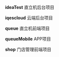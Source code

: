 **ideaTest**  直立机后台项目			

**iqescloud** 云端后台项目			

**queue**	  直立机前端项目		

**queueMobile**  APP项目		
		
**shop**	   门店管理前端项目	

